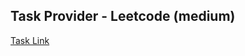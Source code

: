 ## Task Provider - Leetcode (medium)

[Task Link](https://leetcode.com/problems/rank-scores/description/)